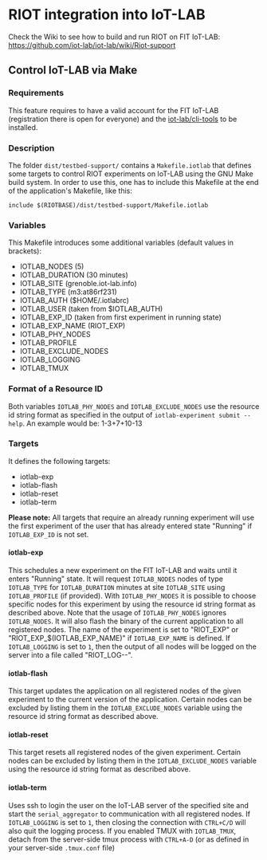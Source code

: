 # RIOT integration into IoT-LAB

Check the Wiki to see how to build and run RIOT on FIT IoT-LAB:
https://github.com/iot-lab/iot-lab/wiki/Riot-support

## Control IoT-LAB via Make

### Requirements

This feature requires to have a valid account for the FIT IoT-LAB
(registration there is open for everyone) and the
[iot-lab/cli-tools](https://github.com/iot-lab/cli-tools) to be installed.

### Description

The folder `dist/testbed-support/` contains a `Makefile.iotlab` that defines
some targets to control RIOT experiments on IoT-LAB using the GNU Make build
system. In order to use this, one has to include this Makefile at the end of
the application's Makefile, like this:
```
include $(RIOTBASE)/dist/testbed-support/Makefile.iotlab
```
### Variables

This Makefile introduces some additional variables (default values in
brackets):
 * IOTLAB_NODES (5)
 * IOTLAB_DURATION (30 minutes)
 * IOTLAB_SITE (grenoble.iot-lab.info)
 * IOTLAB_TYPE (m3:at86rf231)
 * IOTLAB_AUTH ($HOME/.iotlabrc)
 * IOTLAB_USER (taken from $IOTLAB_AUTH)
 * IOTLAB_EXP_ID (taken from first experiment in running state)
 * IOTLAB_EXP_NAME (RIOT_EXP)
 * IOTLAB_PHY_NODES
 * IOTLAB_PROFILE
 * IOTLAB_EXCLUDE_NODES
 * IOTLAB_LOGGING
 * IOTLAB_TMUX

### Format of a Resource ID
Both variables `IOTLAB_PHY_NODES` and `IOTLAB_EXCLUDE_NODES` use the resource id
string format as specified in the output of `iotlab-experiment submit --help`.
An example would be: 1-3+7+10-13

### Targets

It defines the following targets:
 * iotlab-exp
 * iotlab-flash
 * iotlab-reset
 * iotlab-term

**Please note:** All targets that require an already running experiment will
use the first experiment of the user that has already entered state "Running"
if `IOTLAB_EXP_ID` is not set.

#### iotlab-exp

This schedules a new experiment on the FIT IoT-LAB and waits until it enters
"Running" state. It will request `IOTLAB_NODES` nodes of type `IOTLAB_TYPE`
for `IOTLAB_DURATION` minutes at site `IOTLAB_SITE` using `IOTLAB_PROFILE`
(if provided). With `IOTLAB_PHY_NODES` it is possible to choose specific nodes
for this experiment by using the resource id string format as described above.
Note that the usage of `IOTLAB_PHY_NODES` ignores `IOTLAB_NODES`. It will also flash the
binary of the current application to all registered nodes. The name of the
experiment is set to "RIOT_EXP" or "RIOT_EXP_$(IOTLAB_EXP_NAME)"
if `IOTLAB_EXP_NAME` is defined.
If `IOTLAB_LOGGING` is set to `1`, then the output of all nodes will be logged on the server
into a file called "RIOT_LOG-<EXPNAME>-<EXPID>".

#### iotlab-flash

This target updates the application on all registered nodes of the given
experiment to the current version of the application.
Certain nodes can be excluded by listing them in the `IOTLAB_EXCLUDE_NODES` variable
using the resource id string format as described above.

#### iotlab-reset

This target resets all registered nodes of the given experiment.
Certain nodes can be excluded by listing them in the `IOTLAB_EXCLUDE_NODES` variable
using the resource id string format as described above.

#### iotlab-term

Uses ssh to login the user on the IoT-LAB server of the specified site and
start the `serial_aggregator` to communication with all registered nodes.
If `IOTLAB_LOGGING` is set to `1`, then closing the connection with `CTRL+C/D` will also quit
the logging process. If you enabled TMUX with `IOTLAB_TMUX`, detach from the
server-side tmux process with `CTRL+A-D` (or as defined in your server-side
`.tmux.conf` file)
